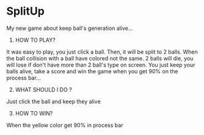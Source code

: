 # SplitUp
My new game about keep ball's generation alive...


1. HOW TO PLAY?
  
  It was easy to play, you just click a ball. Then, it will be split to 2 balls. When the ball collision with a ball have colored not the same. 2 balls will die, you will lose if don't have more than 2 ball's type on screen. You just keep your balls alive, take a score and win the game when you get 90% on the process bar... 

2. WHAT SHOULD I DO ? 
  
  Just click the ball and keep they alive

3. HOW TO WIN?
  
  When the yellow color get 90% in process bar
